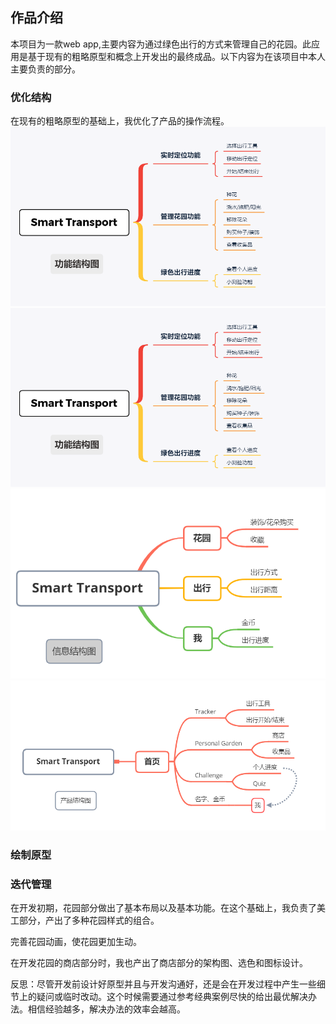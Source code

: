 ## 作品介绍
本项目为一款web app,主要内容为通过绿色出行的方式来管理自己的花园。此应用是基于现有的粗略原型和概念上开发出的最终成品。以下内容为在该项目中本人主要负责的部分。

### 优化结构
在现有的粗略原型的基础上，我优化了产品的操作流程。 
![功能结构图](img/1.png "功能结构图")
![功能结构图](img/1.png "功能结构图")
![信息结构图](img/2.png "信息结构图")
![产品结构图](img/3.png "产品结构图")  

### 绘制原型

### 迭代管理
在开发初期，花园部分做出了基本布局以及基本功能。在这个基础上，我负责了美工部分，产出了多种花园样式的组合。

完善花园动画，使花园更加生动。

在开发花园的商店部分时，我也产出了商店部分的架构图、选色和图标设计。

反思：尽管开发前设计好原型并且与开发沟通好，还是会在开发过程中产生一些细节上的疑问或临时改动。这个时候需要通过参考经典案例尽快的给出最优解决办法。相信经验越多，解决办法的效率会越高。
